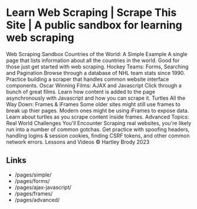 # Learn Web Scraping | Scrape This Site | A public sandbox for learning web scraping

Web Scraping Sandbox Countries of the World: A Simple Example A single page that lists information about all the countries in the world. Good for those just get started with web scraping. Hockey Teams: Forms, Searching and Pagination Browse through a database of NHL team stats since 1990. Practice building a scraper that handles common website interface components. Oscar Winning Films: AJAX and Javascript Click through a bunch of great films. Learn how content is added to the page asynchronously with Javascript and how you can scrape it. Turtles All the Way Down: Frames & iFrames Some older sites might still use frames to break up thier pages. Modern ones might be using iFrames to expose data. Learn about turtles as you scrape content inside frames. Advanced Topics: Real World Challenges You'll Encounter Scraping real websites, you're likely run into a number of common gotchas. Get practice with spoofing headers, handling logins & session cookies, finding CSRF tokens, and other common network errors. Lessons and Videos © Hartley Brody 2023

## Links
- /pages/simple/
- /pages/forms/
- /pages/ajax-javascript/
- /pages/frames/
- /pages/advanced/